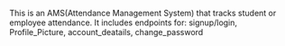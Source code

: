 This is an AMS(Attendance Management System) that tracks student or employee attendance.
It includes endpoints for: signup/login, Profile_Picture, account_deatails, change_password
